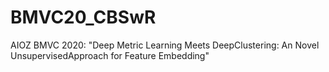 # BMVC20_CBSwR
AIOZ BMVC 2020: "Deep Metric Learning Meets DeepClustering: An Novel UnsupervisedApproach for Feature Embedding"
